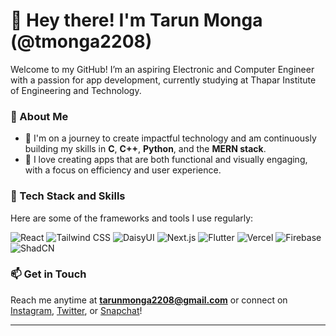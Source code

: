 # 👋 Hey there! I'm Tarun Monga (@tmonga2208)  

Welcome to my GitHub! I’m an aspiring Electronic and Computer Engineer with a passion for app development, currently studying at Thapar Institute of Engineering and Technology.  

### 🌱 About Me
- 🚀 I'm on a journey to create impactful technology and am continuously building my skills in **C**, **C++**, **Python**, and the **MERN stack**.
- 🎨 I love creating apps that are both functional and visually engaging, with a focus on efficiency and user experience.

### 🔧 Tech Stack and Skills
Here are some of the frameworks and tools I use regularly:

<p align="left">
  <img src="https://img.shields.io/badge/React-20232A?style=for-the-badge&logo=react&logoColor=61DAFB" alt="React"/>
  <img src="https://img.shields.io/badge/Tailwind_CSS-38B2AC?style=for-the-badge&logo=tailwind-css&logoColor=white" alt="Tailwind CSS"/>
  <img src="https://img.shields.io/badge/DaisyUI-5A67D8?style=for-the-badge&logo=daisyui&logoColor=white" alt="DaisyUI"/>
  <img src="https://img.shields.io/badge/Next.js-000000?style=for-the-badge&logo=nextdotjs&logoColor=white" alt="Next.js"/>
  <img src="https://img.shields.io/badge/Flutter-02569B?style=for-the-badge&logo=flutter&logoColor=white" alt="Flutter"/>
  <img src="https://img.shields.io/badge/Vercel-000000?style=for-the-badge&logo=vercel&logoColor=white" alt="Vercel"/>
  <img src="https://img.shields.io/badge/Firebase-FFCA28?style=for-the-badge&logo=firebase&logoColor=white" alt="Firebase"/>
  <img src="https://img.shields.io/badge/ShadCN-4F46E5?style=for-the-badge&logoColor=white" alt="ShadCN"/>
</p>

### 📫 Get in Touch
Reach me anytime at **tarunmonga2208@gmail.com** or connect on [Instagram](https://instagram.com/tmonga2208), [Twitter](https://twitter.com/tmonga2208), or [Snapchat](https://www.snapchat.com/add/tmonga2208)!

---

